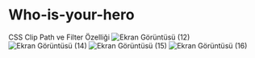 # Who-is-your-hero
CSS Clip Path ve Filter Özelliği
![Ekran Görüntüsü (12)](https://user-images.githubusercontent.com/98089962/202503355-76eb7826-2172-4480-b878-ca424ad58ead.png)
![Ekran Görüntüsü (14)](https://user-images.githubusercontent.com/98089962/202503381-87891c26-9efe-426d-8877-25bb3e591d73.png)
![Ekran Görüntüsü (15)](https://user-images.githubusercontent.com/98089962/202503401-45c46d81-aea7-433c-9142-63a8f14566d8.png)
![Ekran Görüntüsü (16)](https://user-images.githubusercontent.com/98089962/202503419-1f0a3970-dd5a-48b7-b68f-bb8ca05ab4ec.png)
